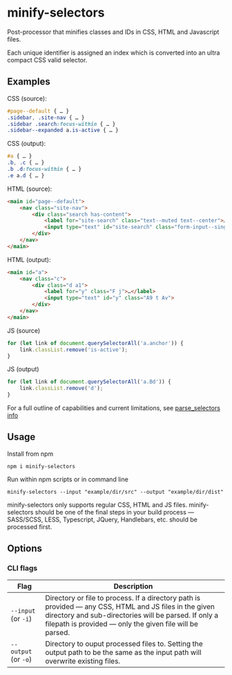 # minify-selectors

Post-processor that minifies classes and IDs in CSS, HTML and Javascript files.

Each unique identifier is assigned an index which is converted into an ultra compact CSS valid selector.

## Examples

CSS (source):
```css
#page--default { … }
.sidebar, .site-nav { … }
.sidebar .search:focus-within { … }
.sidebar--expanded a.is-active { … }
```

CSS (output):
```css
#a { … }
.b, .c { … }
.b .d:focus-within { … }
.e a.d { … }
```

HTML (source):
```html
<main id="page--default">
    <nav class="site-nav">
        <div class="search has-content">
            <label for="site-search" class="text--muted text--center">…</label>
            <input type="text" id="site-search" class="form-input--single form-input--lg border--thick">
        </div>
    </nav>
</main>
```

HTML (output):
```html
<main id="a">
    <nav class="c">
        <div class="d a1">
            <label for="y" class="F j">…</label>
            <input type="text" id="y" class="A9 t Av">
        </div>
    </nav>
</main>
```

JS (source)
```js
for (let link of document.querySelectorAll('a.anchor')) {
    link.classList.remove('is-active');
}
```

JS (output)
```js
for (let link of document.querySelectorAll('a.Bd')) {
    link.classList.remove('d');
}
```

For a full outline of capabilities and current limitations, see [parse_selectors info](crates/parse_selectors/info.md)

## Usage

Install from npm
```shell
npm i minify-selectors
```

Run within npm scripts or in command line
```shell
minify-selectors --input "example/dir/src" --output "example/dir/dist"
```

minify-selectors only supports regular CSS, HTML and JS files. minify-selectors should be one of the final steps in your build process — SASS/SCSS, LESS, Typescript, JQuery, Handlebars, etc. should be processed first.

## Options

### CLI flags

| Flag  | Description  |
|-------|--------------|
| `--input` (or&nbsp;`-i`) | Directory or file to process. If a directory path is provided — any CSS, HTML and JS files in the given directory and sub-directories will be parsed. If only a filepath is provided — only the given file will be parsed. |
| `--output` (or&nbsp;`-o`) | Directory to ouput processed files to. Setting the output path to be the same as the input path will overwrite existing files. |
